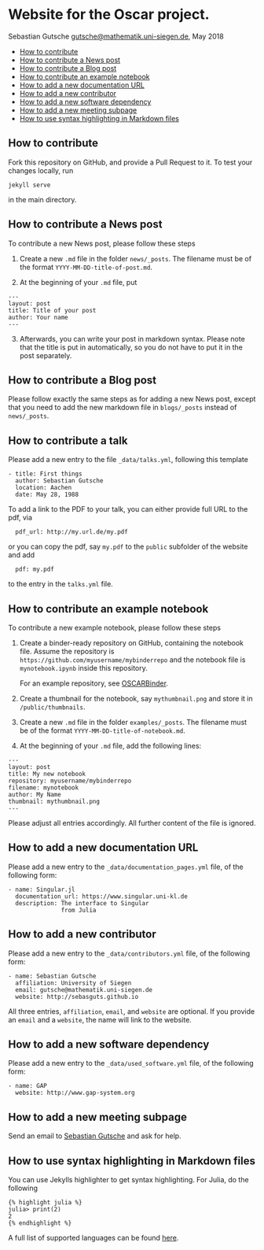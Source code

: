 
# Website for the Oscar project.

Sebastian Gutsche <gutsche@mathematik.uni-siegen.de>, May 2018

- [How to contribute](#how-to-contribute)
- [How to contribute a News post](#how-to-contribute-a-news-post)
- [How to contribute a Blog post](#how-to-contribute-a-blog-post)
- [How to contribute an example notebook](#how-to-contribute-an-example-notebook)
- [How to add a new documentation URL](#how-to-add-a-new-documentation-url)
- [How to add a new contributor](#how-to-add-a-new-contributor)
- [How to add a new software dependency](#how-to-add-a-new-software-dependency)
- [How to add a new meeting subpage](#how-to-add-a-new-meeting-subpage)
- [How to use syntax highlighting in Markdown files](#how-to-use-syntax-highlighting-in-markdown-files)

## How to contribute

Fork this repository on GitHub, and provide a Pull Request to it.
To test your changes locally, run
```
jekyll serve
```
in the main directory.

## How to contribute a News post

To contribute a new News post, please follow these steps

1. Create a new `.md` file in the folder `news/_posts`. The filename
   must be of the format `YYYY-MM-DD-title-of-post.md`.

2. At the beginning of your `.md` file, put
```
---
layout: post
title: Title of your post
author: Your name
---
```
3. Afterwards, you can write your post in markdown syntax. Please note that the title
   is put in automatically, so you do not have to put it in the post separately.

## How to contribute a Blog post

Please follow exactly the same steps as for adding a new News post,
except that you need to add the new markdown file in `blogs/_posts` instead
of `news/_posts`.


## How to contribute a talk

Please add a new entry to the file `_data/talks.yml`, following this template
```
- title: First things
  author: Sebastian Gutsche
  location: Aachen
  date: May 28, 1988
```

To add a link to the PDF to your talk, you can either provide full
URL to the pdf, via
```
  pdf_url: http://my.url.de/my.pdf
```
or you can copy the pdf, say `my.pdf` to the `public` subfolder of the website and add
```
  pdf: my.pdf
```
to the entry in the `talks.yml` file.

## How to contribute an example notebook

To contribute a new example notebook, please follow these steps

1. Create a binder-ready repository on GitHub, containing the notebook file.
   Assume the repository is `https://github.com/myusername/mybinderrepo`
   and the notebook file is `mynotebook.ipynb` inside this repository.

   For an example repository, see [OSCARBinder](https://github.com/oscar-system/OSCARBinder).

2. Create a thumbnail for the notebook, say `mythumbnail.png` and store it in `/public/thumbnails`.

3. Create a new `.md` file in the folder `examples/_posts`. The filename
   must be of the format `YYYY-MM-DD-title-of-notebook.md`.

4. At the beginning of your `.md` file, add the following lines:
```
---
layout: post
title: My new notebook
repository: myusername/mybinderrepo
filename: mynotebook
author: My Name
thumbnail: mythumbnail.png
---
```
Please adjust all entries accordingly. All further content of the file is ignored.

## How to add a new documentation URL

Please add a new entry to the `_data/documentation_pages.yml` file, of the following form:
```
- name: Singular.jl
  documentation_url: https://www.singular.uni-kl.de
  description: The interface to Singular
               from Julia
```

## How to add a new contributor

Please add a new entry to the `_data/contributors.yml` file, of the following form:
```
- name: Sebastian Gutsche
  affiliation: University of Siegen
  email: gutsche@mathematik.uni-siegen.de
  website: http://sebasguts.github.io
```
All three entries, `affiliation`, `email`, and `website` are optional. If you provide an `email` and a `website`, the name will link to the website.

## How to add a new software dependency

Please add a new entry to the `_data/used_software.yml` file, of the following form:
```
- name: GAP
  website: http://www.gap-system.org
```

## How to add a new meeting subpage

Send an email to [Sebastian Gutsche](mailto:gutsche@mathematik.uni-siegen.de) and ask for help.

## How to use syntax highlighting in Markdown files

You can use Jekylls highlighter to get syntax highlighting.
For Julia, do the following
```
{% highlight julia %}
julia> print(2)
2
{% endhighlight %}
```
A full list of supported languages can be found [here](https://haisum.github.io/2014/11/07/jekyll-pygments-supported-highlighters/).

 


